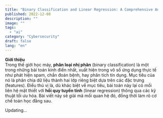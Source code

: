 ```yaml
---
title: "Binary Classification and Linear Regression: A Comprehensive Analysis"
published: 2022-12-08
description: ""
image: ""
tags:
  - "ai"
category: "Cybersecurity"
draft: false 
lang: "en"
---
```


**Giới thiệu**  
Trong thế giới học máy, **phân loại nhị phân** (binary classification) là một trong những bài toán kinh điển nhất, xuất hiện trong vô số ứng dụng thực tế như phát hiện spam, chẩn đoán bệnh, hay phân tích tín dụng. Mục tiêu của nó là phân chia dữ liệu thành hai lớp riêng biệt dựa trên các đặc trưng (features). Điều thú vị là, dù khác biệt về mục tiêu, bài toán này lại có mối liên hệ mật thiết với **hồi quy tuyến tính** (linear regression) thông qua các kỹ thuật tối ưu hóa. Bài viết này sẽ giải mã mối quan hệ đó, đồng thời làm rõ cơ chế toán học đằng sau.

<!-- 
### **1. Phân Loại Nhị Phân: Từ Ý Tưởng Đến Siêu Phẳng**

**Bài toán cốt lõi**: Cho một tập dữ liệu với hai lớp (ví dụ: "Bệnh" và "Không bệnh"), ta cần xây dựng một **siêu phẳng** (hyperplane) trong không gian đa chiều để phân tách chúng. Siêu phẳng này được định nghĩa bởi hàm tuyến tính:  
<p class="formula">\( f_{\mathbf{w}}(\mathbf{x}) = \mathbf{w} \cdot \mathbf{x} \),</p>  
trong đó:  
- \( \mathbf{w} \): Vector trọng số (weights), quyết định hướng và khoảng cách của siêu phẳng.  
- \( \mathbf{x} \): Vector đặc trưng đầu vào.  

Hàm **sign** được áp dụng để xác định lớp:  
- $$\( \text{sign}(f_{\mathbf{w}}(\mathbf{x})) = 1 \)$$: Lớp dương (ví dụ: Bệnh).  
- \( \text{sign}(f_{\mathbf{w}}(\mathbf{x})) = -1 \): Lớp âm (ví dụ: Không bệnh).  
- \( f_{\mathbf{w}}(\mathbf{x}) = 0 \): Điểm nằm trên siêu phẳng (ranh giới quyết định).

---

### **2. Thuật Toán Học: Perceptron và Adaline**  
Để tìm \( \mathbf{w} \) tối ưu, hai thuật toán phổ biến được sử dụng:  

**a. Perceptron**  
- **Nguyên lý**: Cập nhật trọng số mỗi khi mô hình phân loại sai.  
- **Công thức cập nhật**:  
  \( \mathbf{w}_{\text{new}} = \mathbf{w}_{\text{old}} + \eta \cdot y_i \cdot \mathbf{x}_i \),  
  với \( \eta \) là tốc độ học (learning rate), \( y_i \) là nhãn thực tế.  

**b. Adaline (Adaptive Linear Neuron)**  
- **Khác biệt**: Thay vì dùng nhãn rời rạc (\( \pm 1 \)), Adaline tối ưu sai số bình phương giữa giá trị dự đoán và giá trị thực.  
- **Hàm mục tiêu**:  
  \( L(\mathbf{w}) = \sum_{i} (y_i - \mathbf{w} \cdot \mathbf{x}_i)^2 \).  

---

### **3. Hàm Loss và Gradient Descent: Trái Tim Của Tối Ưu Hóa**  
Dù sử dụng thuật toán nào, việc đánh giá hiệu suất mô hình đều dựa trên **hàm loss** (hàm tổn thất). Với phân loại nhị phân, hàm **hinge loss** thường được áp dụng:  
<p class="formula">\( L(\mathbf{w}) = \sum_{i} \max(0, 1 - y_i \cdot f_{\mathbf{w}}(\mathbf{x}_i)) \).</p>  

**Gradient Descent** là chìa khóa để tối ưu hàm loss:  
1. Tính đạo hàm riêng của loss theo từng trọng số \( w_j \).  
2. Cập nhật trọng số:  
   \( w_j^{\text{new}} = w_j^{\text{old}} - \eta \cdot \frac{\partial L}{\partial w_j} \).  

**Ví dụ minh họa**:  
Xét hàm \( f(x, y, z) = (x + y) \cdot z \) với \( x = -2 \), \( y = 5 \), \( z = -4 \):  
- Đạo hàm theo \( x \): \( \frac{\partial f}{\partial x} = z = -4 \).  
- Đạo hàm theo \( y \): \( \frac{\partial f}{\partial y} = z = -4 \).  
- Đạo hàm theo \( z \): \( \frac{\partial f}{\partial z} = x + y = 3 \).  
Quá trình này mô phỏng cách tính gradient để điều chỉnh \( \mathbf{w} \) trong mô hình.

---

### **4. Mối Liên Hệ Với Hồi Quy Tuyến Tính**  
Dù phân loại nhị phân và hồi quy tuyến tính có mục tiêu khác biệt (dự đoán nhãn rời rạc vs. giá trị liên tục), chúng chia sẻ chung kỹ thuật tối ưu:  
- **Gradient Descent**: Được dùng để tối ưu hóa cả hai bài toán.  
- **Hàm Chi Phí**: Hồi quy tuyến tính dùng MSE (Mean Squared Error), trong khi phân loại nhị phân dùng hinge loss hoặc cross-entropy.  
- **Tính Chất Hình Học**: Cả hai đều xác định một siêu phẳng tối ưu trong không gian dữ liệu.

---

### **5. Thách Thức và Ứng Dụng Thực Tiễn**  
- **Dữ Liệu Không Phân Tách Tuyến Tính**: Khi hai lớp chồng lấn, mô hình tuyến tính thất bại. Giải pháp là chuyển sang SVM với kernel hoặc mạng neural.  
- **Ứng Dụng**: Từ lọc email đến hệ thống gợi ý sản phẩm, phân loại nhị phân là nền tảng của nhiều hệ thống AI hiện đại.

---

### **Kết Luận**  
Phân loại nhị phân không chỉ là bài toán cơ bản mà còn là ví dụ điển hình về cách toán học và tối ưu hóa được áp dụng trong học máy. Sự tương đồng với hồi quy tuyến tính phản ánh một nguyên lý sâu xa: Dù bài toán là gì, việc tìm kiếm mô hình tối ưu luôn xoay quanh việc **định nghĩa đúng hàm mục tiêu** và **tối ưu hóa hiệu quả**. Hiểu được điều này, chúng ta có thể mở rộng sang các mô hình phức tạp hơn như SVM hay deep learning với nền tảng vững chắc.
 -->
Updating...